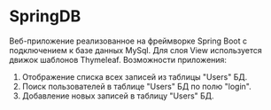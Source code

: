 # SpringDB
Веб-приложение реализованное на фреймворке Spring Boot с подключением к базе данных MySql. Для слоя View используется движок шаблонов Thymeleaf.
Возможности приложения:
1. Отображение списка всех записей из таблицы "Users" БД.
2. Поиск пользователей в таблице "Users" БД по полю "login".
3. Добавление новых записей в таблицу "Users" БД.
